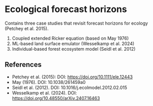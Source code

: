 # Ecological forecast horizons

Contains three case studies that revisit forecast horizons for ecology (Petchey et al. 2015).

1. Coupled extended Ricker equation (based on May 1976)
2. ML-based land surface emulator (Wesselkamp et al. 2024)
3. Individual-based forest ecosystem model (Seidl et al. 2012)

## References

- Petchey et al. (2015): DOI: https://doi.org/10.1111/ele.12443
- May (1976). DOI: 10.1038/261459a0
- Seidl et al. (2012). DOI: 10.1016/j.ecolmodel.2012.02.015
- Wesselkamp et al. (2024). DOI: https://doi.org/10.48550/arXiv.2407.16463
